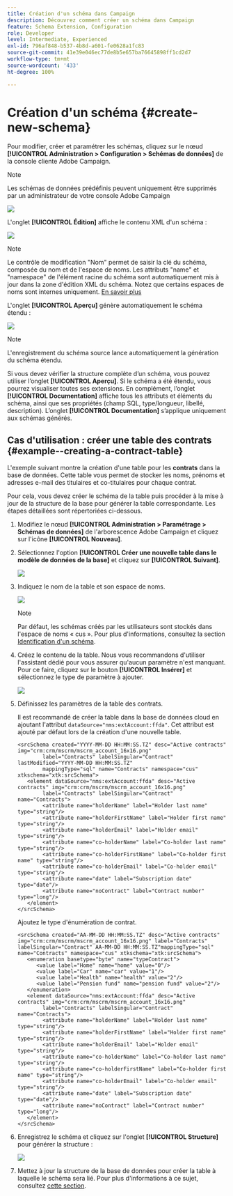 ```yaml
---
title: Création d'un schéma dans Campaign
description: Découvrez comment créer un schéma dans Campaign
feature: Schema Extension, Configuration
role: Developer
level: Intermediate, Experienced
exl-id: 796af848-b537-4b8d-a601-fe0628a1fc83
source-git-commit: 41e39e046ec77de8b5e657ba76645898ff1cd2d7
workflow-type: tm+mt
source-wordcount: '433'
ht-degree: 100%

---
```


# Création d&#39;un schéma {#create-new-schema}

Pour modifier, créer et paramétrer les schémas, cliquez sur le nœud **[!UICONTROL Administration > Configuration > Schémas de données]** de la console cliente Adobe Campaign.

>[!NOTE]
>
>Les schémas de données prédéfinis peuvent uniquement être supprimés par un administrateur de votre console Adobe Campaign 

![](assets/schema_navtree.png)

L&#39;onglet **[!UICONTROL Édition]** affiche le contenu XML d&#39;un schéma :

![](assets/schema_edition.png)

>[!NOTE]
>
>Le contrôle de modification &quot;Nom&quot; permet de saisir la clé du schéma, composée du nom et de l&#39;espace de noms. Les attributs &quot;name&quot; et &quot;namespace&quot; de l&#39;élément racine du schéma sont automatiquement mis à jour dans la zone d&#39;édition XML du schéma. Notez que certains espaces de noms sont internes uniquement. [En savoir plus](schemas.md#reserved-namespaces)

L&#39;onglet **[!UICONTROL Aperçu]** génère automatiquement le schéma étendu :

![](assets/schema_edition2.png)

>[!NOTE]
>
>L&#39;enregistrement du schéma source lance automatiquement la génération du schéma étendu.

Si vous devez vérifier la structure complète d’un schéma, vous pouvez utiliser l’onglet **[!UICONTROL Aperçu]**. Si le schéma a été étendu, vous pourrez visualiser toutes ses extensions. En complément, l’onglet **[!UICONTROL Documentation]** affiche tous les attributs et éléments du schéma, ainsi que ses propriétés (champ SQL, type/longueur, libellé, description). L’onglet **[!UICONTROL Documentation]** s’applique uniquement aux schémas générés.

## Cas d&#39;utilisation : créer une table des contrats {#example--creating-a-contract-table}

L&#39;exemple suivant montre la création d&#39;une table pour les **contrats** dans la base de données. Cette table vous permet de stocker les noms, prénoms et adresses e-mail des titulaires et co-titulaires pour chaque contrat.

Pour cela, vous devez créer le schéma de la table puis procéder à la mise à jour de la structure de la base pour générer la table correspondante. Les étapes détaillées sont répertoriées ci-dessous.

1. Modifiez le nœud **[!UICONTROL Administration > Paramétrage > Schémas de données]** de l&#39;arborescence Adobe Campaign et cliquez sur l&#39;icône **[!UICONTROL Nouveau]**.
1. Sélectionnez l&#39;option **[!UICONTROL Créer une nouvelle table dans le modèle de données de la base]** et cliquez sur **[!UICONTROL Suivant]**.

   ![](assets/create_new_schema.png)

1. Indiquez le nom de la table et son espace de noms.

   ![](assets/create_new_param.png)

   >[!NOTE]
   >
   >Par défaut, les schémas créés par les utilisateurs sont stockés dans l&#39;espace de noms « cus ». Pour plus d&#39;informations, consultez la section [Identification d&#39;un schéma](extend-schema.md#identification-of-a-schema).

1. Créez le contenu de la table. Nous vous recommandons d&#39;utiliser l&#39;assistant dédié pour vous assurer qu&#39;aucun paramètre n&#39;est manquant. Pour ce faire, cliquez sur le bouton **[!UICONTROL Insérer]** et sélectionnez le type de paramètre à ajouter.

   ![](assets/create_new_content.png)

1. Définissez les paramètres de la table des contrats.

   Il est recommandé de créer la table dans la base de données cloud en ajoutant l&#39;attribut `dataSource="nms:extAccount:ffda"`. Cet attribut est ajouté par défaut lors de la création d&#39;une nouvelle table.

   ```
   <srcSchema created="YYYY-MM-DD HH:MM:SS.TZ" desc="Active contracts" img="crm:crm/mscrm/mscrm_account_16x16.png"
           label="Contracts" labelSingular="Contract" lastModified="YYYY-MM-DD HH:MM:SS.TZ"
           mappingType="sql" name="Contracts" namespace="cus" xtkschema="xtk:srcSchema">
      <element dataSource="nms:extAccount:ffda" desc="Active contracts" img="crm:crm/mscrm/mscrm_account_16x16.png"
           label="Contracts" labelSingular="Contract" name="Contracts">
           <attribute name="holderName" label="Holder last name" type="string"/>
           <attribute name="holderFirstName" label="Holder first name" type="string"/>
           <attribute name="holderEmail" label="Holder email" type="string"/>
           <attribute name="co-holderName" label="Co-holder last name" type="string"/>           
           <attribute name="co-holderFirstName" label="Co-holder first name" type="string"/>           
           <attribute name="co-holderEmail" label="Co-holder email" type="string"/>    
           <attribute name="date" label="Subscription date" type="date"/>     
           <attribute name="noContract" label="Contract number" type="long"/> 
      </element>
   </srcSchema>
   ```

   Ajoutez le type d&#39;énumération de contrat.

   ```
   <srcSchema created="AA-MM-DD HH:MM:SS.TZ" desc="Active contracts" img="crm:crm/mscrm/mscrm_account_16x16.png" label="Contracts" labelSingular="Contract" AA-MM-DD HH:MM:SS.TZ"mappingType="sql" name="Contracts" namespace="cus" xtkschema="xtk:srcSchema">
      <enumeration basetype="byte" name="typeContract">
         <value label="Home" name="home" value="0"/>
         <value label="Car" name="car" value="1"/>
         <value label="Health" name="health" value="2"/>
         <value label="Pension fund" name="pension fund" value="2"/>
      </enumeration>
      <element dataSource="nms:extAccount:ffda" desc="Active contracts" img="crm:crm/mscrm/mscrm_account_16x16.png"
           label="Contracts" labelSingular="Contract" name="Contracts">
           <attribute name="holderName" label="Holder last name" type="string"/>
           <attribute name="holderFirstName" label="Holder first name" type="string"/>
           <attribute name="holderEmail" label="Holder email" type="string"/>
           <attribute name="co-holderName" label="Co-holder last name" type="string"/>           
           <attribute name="co-holderFirstName" label="Co-holder first name" type="string"/>           
           <attribute name="co-holderEmail" label="Co-holder email" type="string"/>    
           <attribute name="date" label="Subscription date" type="date"/>     
           <attribute name="noContract" label="Contract number" type="long"/> 
      </element>
   </srcSchema>
   ```

1. Enregistrez le schéma et cliquez sur l&#39;onglet **[!UICONTROL Structure]** pour générer la structure :

   ![](assets/configuration_structure.png)

1. Mettez à jour la structure de la base de données pour créer la table à laquelle le schéma sera lié. Pour plus d&#39;informations à ce sujet, consultez [cette section](update-database-structure.md).
